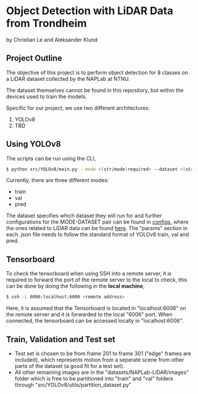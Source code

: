 # Object Detection with LiDAR Data from Trondheim

by Christian Le and Aleksander Klund

## Project Outline

The objective of this project is to perform object detection for 8 classes on a LiDAR dataset collected by the NAPLab at NTNU.

The dataset themselves cannot be found in this repository, but within the devices used to train the models.

Specific for our project, we use two different architectures:

1. YOLOv8
2. TBD

## Using YOLOv8

The scripts can be run using the CLI,

```bash
$ python src/YOLOv8/main.py --mode <(str/mode)required> --dataset <(str/name)optional>
```

Currently, there are three different modes:
* train
* val
* pred

The dataset specifies which dataset they will run for and further configurations for the MODE-DATASET pair can be found in [configs](configs/YOLOv8/), where the ones related to LiDAR data can be found [here](configs/YOLOv8/NAPLab-LiDAR/).
The "params" section in each .json file needs to follow the standard format of YOLOv8 train, val and pred.

## Tensorboard

To check the tensorboard when using SSH into a remote server, it is required to forward the port of the remote server to the local to check,
this can be done by doing the following in the **local machine**,

```bash
$ ssh -L 6006:localhost:6006 <remote address>
```

Here, it is assumed that the Tensorboard is located in "localhost:6006" on the remote server and it is forwarded to the local "6006" port.
When connected, the tensorboard can be accessed locally in "localhost:6006".


## Train, Validation and Test set

* Test set is chosen to be from frame 201 to frame 301 ("edge" frames are included), which represents motion from a seperate scene from other parts of the dataset (a good fit for a test set).
* All other remaining images are in the "datasets/NAPLab-LiDAR/images" folder which is free to be partitioned into "train" and "val" folders through "src/YOLOv8/utils/partition_dataset.py"

